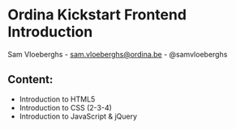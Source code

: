 # Ordina Kickstart Frontend Introduction

Sam Vloeberghs - sam.vloeberghs@ordina.be - @samvloeberghs

## Content:

- Introduction to HTML5
- Introduction to CSS (2-3-4)
- Introduction to JavaScript & jQuery

